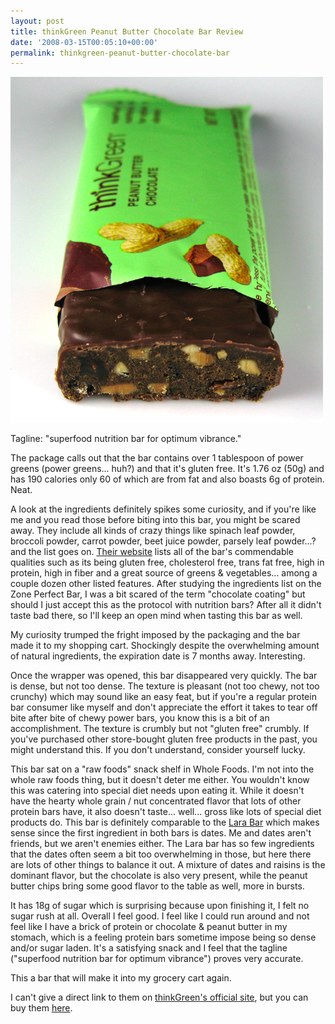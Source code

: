 ```yaml
---
layout: post
title: thinkGreen Peanut Butter Chocolate Bar Review
date: '2008-03-15T00:05:10+00:00'
permalink: thinkgreen-peanut-butter-chocolate-bar
---
```

<img src='images/uploads/2008/03/think_green1.jpg' alt='thinkgreen' class= "yellowborder" />

Tagline: "superfood nutrition bar for optimum vibrance." 

The package calls out that the bar contains over 1 tablespoon of power greens (power greens... huh?) and that it's gluten free. It's 1.76 oz (50g) and has 190 calories only 60 of which are from fat and also boasts 6g of protein. Neat.

A look at the ingredients definitely spikes some curiosity, and if you're like me and you read those before biting into this bar, you might be scared away. They include all kinds of crazy things like spinach leaf powder, broccoli powder, carrot powder, beet juice powder, parsely leaf powder...? and the list goes on. <a href="http://www.thinkproteinbars.com/">Their website</a> lists all of the bar's commendable qualities such as its being gluten free, cholesterol free, trans fat free, high in protein, high in fiber and a great source of greens & vegetables... among a couple dozen other listed features. After studying the ingredients list on the Zone Perfect Bar, I was a bit scared of the term "chocolate coating" but should I just accept this as the protocol with nutrition bars? After all it didn't taste bad there, so I'll keep an open mind when tasting this bar as well. 

My curiosity trumped the fright imposed by the packaging and the bar made it to my shopping cart. Shockingly despite the overwhelming amount of natural ingredients, the expiration date is 7 months away. Interesting.

Once the wrapper was opened, this bar disappeared very quickly. The bar is dense, but not too dense. The texture is pleasant (not too chewy, not too crunchy) which may sound like an easy feat, but if you're a regular protein bar consumer like myself and don't appreciate the effort it takes to tear off bite after bite of chewy power bars, you know this is a bit of an accomplishment. The texture is crumbly but not "gluten free" crumbly. If you've purchased other store-bought gluten free products in the past, you might understand this. If you don't understand, consider yourself lucky.

This bar sat on a "raw foods" snack shelf in Whole Foods. I'm not into the whole raw foods thing, but it doesn't deter me either. You wouldn't know this was catering into special diet needs upon eating it. While it doesn't have the hearty whole grain / nut concentrated flavor that lots of other protein bars have, it also doesn't taste... well... gross like lots of special diet products do. This bar is definitely comparable to the <a href="https://www.larabar.com/">Lara Bar</a> which makes sense since the first ingredient in both bars is dates. Me and dates aren't friends, but we aren't enemies either. The Lara bar has so few ingredients that the dates often seem a bit too overwhelming in those, but here there are lots of other things to balance it out. A mixture of dates and raisins is the dominant flavor, but the chocolate is also very present, while the peanut butter chips bring some good flavor to the table as well, more in bursts.

It has 18g of sugar which is surprising because upon finishing it, I felt no sugar rush at all. Overall I feel good. I feel like I could run around and not feel like I have a brick of protein or chocolate & peanut butter in my stomach, which is a feeling protein bars sometime impose being so dense and/or sugar laden. It's a satisfying snack and I feel that the tagline ("superfood nutrition bar for optimum vibrance") proves very accurate. 

This a bar that will make it into my grocery cart again. 

I can't give a direct link to them on <a href="http://www.thinkproteinbars.com/">thinkGreen's official site</a>, but you can buy them <a href="http://astore.amazon.com/thechocolatpe-20/detail/B000KKOSQW/103-8370542-8519815">here</a>.
